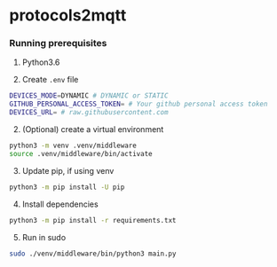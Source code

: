 # protocols2mqtt

### Running prerequisites

1. Python3.6

2. Create `.env` file

```sh
DEVICES_MODE=DYNAMIC # DYNAMIC or STATIC
GITHUB_PERSONAL_ACCESS_TOKEN= # Your github personal access token
DEVICES_URL= # raw.githubusercontent.com
```

2. (Optional) create a virtual environment

```sh
python3 -m venv .venv/middleware
source .venv/middleware/bin/activate
```

3. Update pip, if using venv

```sh
python3 -m pip install -U pip
```

4. Install dependencies

```sh
python3 -m pip install -r requirements.txt
```

5. Run in sudo

```sh
sudo ./venv/middleware/bin/python3 main.py
```
